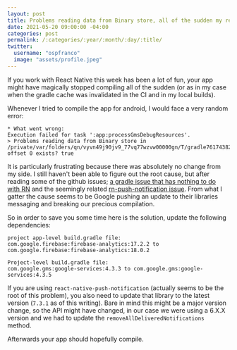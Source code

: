 ```yaml
---
layout: post
title: Problems reading data from Binary store, all of the sudden my react-native app does not compile
date: 2021-05-20 09:00:00 -04:00
categories: post
permalink: /:categories/:year/:month/:day/:title/
twitter:
  username: "ospfranco"
  image: "assets/profile.jpeg"
---
```


If you work with React Native this week has been a lot of fun, your app might have magically stopped compiling all of the sudden (or as in my case when the gradle cache was invalidated in the CI and in my local builds).

Whenever I tried to compile the app for android, I would face a very random error:

```
* What went wrong:
Execution failed for task ':app:processGmsDebugResources'.
> Problems reading data from Binary store in /private/var/folders/qn/vyvn49j90jv9_77vq77wzvw00000gn/T/gradle7617438234756331878.bin offset 0 exists? true
```

It is particularly frustrating because there was absolutely no change from my side. I still haven't been able to figure out the root cause, but after reading some of the github issues; [a gradle issue that has nothing to do with RN](https://github.com/gradle/gradle/issues/8489) and the seemingly related [rn-push-notification issue](https://github.com/zo0r/react-native-push-notification/issues/1999#issuecomment-840235222). From what I gatter the cause seems to be Google pushing an update to their libraries messaging and breaking our precious compilation.

So in order to save you some time here is the solution, update the following dependencies:

```
project app-level build.gradle file:
com.google.firebase:firebase-analytics:17.2.2 to com.google.firebase:firebase-analytics:18.0.2

Project-level build.gradle file:
com.google.gms:google-services:4.3.3 to com.google.gms:google-services:4.3.5
```

If you are using `react-native-push-notification` (actually seems to be the root of this problem), you also need to update that library to the latest version (`7.3.1` as of this writing). Bare in mind this might be a major version change, so the API might have changed, in our case we were using a 6.X.X version and we had to update the `removeAllDeliveredNotifications` method.

Afterwards your app should hopefully compile.